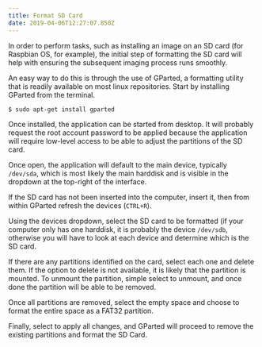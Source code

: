 ```yaml
---
title: Format SD Card
date: 2019-04-06T12:27:07.850Z
---
```

In order to perform tasks, such as installing an image on an SD card (for Raspbian OS, for example), the initial step of formatting the SD card will help with ensuring the subsequent imaging process runs smoothly.

An easy way to do this is through the use of GParted, a formatting utility that is readily available on most linux repositories.  Start by installing GParted from the terminal.

```
$ sudo apt-get install gparted
```

Once installed, the application can be started from desktop.  It will probably request the root account password to be applied because the application will require low-level access to be able to adjust the partitions of the SD card.

Once open, the application will default to the main device, typically `/dev/sda`, which is most likely the main harddisk and is visible in the dropdown at the top-right of the interface.

If the SD card has not been inserted into the computer, insert it, then from within GParted refresh the devices (`CTRL+R`).

Using the devices dropdown, select the SD card to be formatted (if your computer only has one harddisk, it is probably the device `/dev/sdb`, otherwise you will have to look at each device and determine which is the SD card.

If there are any partitions identified on the card, select each one and delete them.  If the option to delete is not available, it is likely that the partition is mounted.  To unmount the partition, simple select to unmount, and once done the partition will be able to be removed.

Once all partitions are removed, select the empty space and choose to format the entire space as a FAT32 partition.  

Finally, select to apply all changes, and GParted will proceed to remove the existing partitions and format the SD Card.
